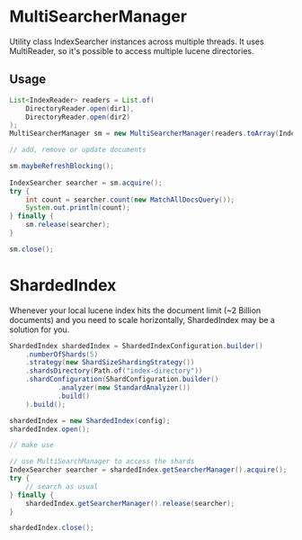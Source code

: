 
# MultiSearcherManager

Utility class IndexSearcher instances across multiple threads. It uses MultiReader, so it's possible to access
multiple lucene directories.

## Usage

```java
List<IndexReader> readers = List.of(
	DirectoryReader.open(dir1),
	DirectoryReader.open(dir2)
);
MultiSearcherManager sm = new MultiSearcherManager(readers.toArray(IndexReader[]::new));

// add, remove or update documents

sm.maybeRefreshBlocking();	
	
IndexSearcher searcher = sm.acquire();
try {
	int count = searcher.count(new MatchAllDocsQuery());
	System.out.println(count);
} finally {
	sm.release(searcher);
}

sm.close();
```

# ShardedIndex

Whenever your local lucene index hits the document limit (~2 Billion documents) and you need to scale horizontally, 
ShardedIndex may be a solution for you.

```java
ShardedIndex shardedIndex = ShardedIndexConfiguration.builder()
	.numberOfShards(5)														// the number of shards
	.strategy(new ShardSizeShardingStrategy())								// the sharding strategy
	.shardsDirectory(Path.of("index-directory"))							// base directory where all shards will be stored
	.shardConfiguration(ShardConfiguration.builder()						// configuration for the shards
			.analyzer(new StandardAnalyzer())
			.build()
	).build();

shardedIndex = new ShardedIndex(config);
shardedIndex.open();

// make use

// use MultiSearchManager to access the shards
IndexSearcher searcher = shardedIndex.getSearcherManager().acquire();
try {
	// search as usual
} finally {
	shardedIndex.getSearcherManager().release(searcher);
}

shardedIndex.close();
```